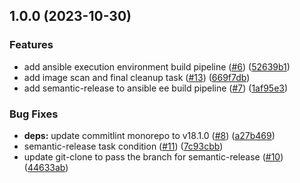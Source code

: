 ## 1.0.0 (2023-10-30)


### Features

* add ansible execution environment build pipeline  ([#6](https://github.com/StinkyBenji/ansible-tekton-demo/issues/6)) ([52639b1](https://github.com/StinkyBenji/ansible-tekton-demo/commit/52639b1331cb1a922b7e8298c98abaeabce6f4bc))
* add image scan and final cleanup task ([#13](https://github.com/StinkyBenji/ansible-tekton-demo/issues/13)) ([669f7db](https://github.com/StinkyBenji/ansible-tekton-demo/commit/669f7dbe55a0950f5ffbfc1357dbdbf5ca8ccf13))
* add semantic-release to ansible ee build pipeline ([#7](https://github.com/StinkyBenji/ansible-tekton-demo/issues/7)) ([1af95e3](https://github.com/StinkyBenji/ansible-tekton-demo/commit/1af95e36f761448b72020890d6828ddb0b7d69d5))


### Bug Fixes

* **deps:** update commitlint monorepo to v18.1.0 ([#8](https://github.com/StinkyBenji/ansible-tekton-demo/issues/8)) ([a27b469](https://github.com/StinkyBenji/ansible-tekton-demo/commit/a27b469c9b9247911a9aa83846372e45de4ff11d))
* semantic-release task condition ([#11](https://github.com/StinkyBenji/ansible-tekton-demo/issues/11)) ([7c93cbb](https://github.com/StinkyBenji/ansible-tekton-demo/commit/7c93cbb91a5f7028bbe663c022c590678db8f3a4))
* update git-clone to pass the branch for semantic-release  ([#10](https://github.com/StinkyBenji/ansible-tekton-demo/issues/10)) ([44633ab](https://github.com/StinkyBenji/ansible-tekton-demo/commit/44633abc76643c0834cad920bafef15c13f77e60))
